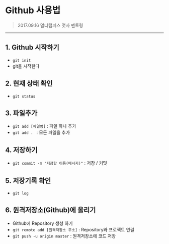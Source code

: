 # Github 사용법
> 2017.09.16 멀티캠퍼스 멋사 멘토링
---
## 1. Github 시작하기
- `git init`
- git을 시작한다
## 2. 현재 상태 확인
- `git status`
## 3. 파일추가
- `git add [파일명]` : 파일 하나 추가
- `git add . ` : 모든 파일을 추가
## 4. 저장하기
- `git commit -m "저장할 이름(메시지)"` : 저장 / 커밋
## 5. 저장기록 확인
- `git log`
## 6. 원격저장소(Github)에 올리기
- Github에 Repository 생성 하기
- `git remote add [원격저장소 주소]` : Repository와 프로젝트 연결
- `git push -u origin master` : 원격저장소에 코드 저장
